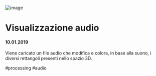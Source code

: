 ![image](https://github.com/KeremTurkyilmaz/TypeMismatchSketches/blob/master/Visualizzazione%20musicale/image/VisualizzazioneAudio.png)

# Visualizzazione audio

#### 10.01.2019

Viene caricato un file audio che modifica e colora, in base alla suono, i diversi rettangoli presenti nello spazio 3D.

\#processing \#audio
